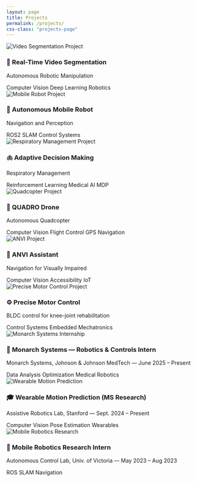 ```yaml
---
layout: page
title: Projects
permalink: /projects/
css-class: "projects-page"
---
```


<div class="projects-grid">
  
  <div class="project-tile" onclick="location.href='/projects/video-segmentation'">
    <div class="project-image">
      <img src="/assets/img/projects/video-segmentation.jpg" alt="Video Segmentation Project">
    </div>
    <div class="project-content">
      <h3>🤖 Real-Time Video Segmentation</h3>
      <p class="project-subtitle">Autonomous Robotic Manipulation</p>
      <div class="project-tags">
        <span class="tag">Computer Vision</span>
        <span class="tag">Deep Learning</span>
        <span class="tag">Robotics</span>
      </div>
    </div>
  </div>

  <div class="project-tile" onclick="location.href='/projects/mobile-robot'">
    <div class="project-image">
      <img src="/assets/img/projects/mobile-robot.jpg" alt="Mobile Robot Project">
    </div>
    <div class="project-content">
      <h3>🚗 Autonomous Mobile Robot</h3>
      <p class="project-subtitle">Navigation and Perception</p>
      <div class="project-tags">
        <span class="tag">ROS2</span>
        <span class="tag">SLAM</span>
        <span class="tag">Control Systems</span>
      </div>
    </div>
  </div>

  <div class="project-tile" onclick="location.href='/projects/respiratory-management'">
    <div class="project-image">
      <img src="/assets/img/projects/respiratory.jpg" alt="Respiratory Management Project">
    </div>
    <div class="project-content">
      <h3>🫁 Adaptive Decision Making</h3>
      <p class="project-subtitle">Respiratory Management</p>
      <div class="project-tags">
        <span class="tag">Reinforcement Learning</span>
        <span class="tag">Medical AI</span>
        <span class="tag">MDP</span>
      </div>
    </div>
  </div>

  <div class="project-tile" onclick="location.href='/projects/quadcopter'">
    <div class="project-image">
      <img src="/assets/img/projects/quadcopter.jpg" alt="Quadcopter Project">
    </div>
    <div class="project-content">
      <h3>🚁 QUADRO Drone</h3>
      <p class="project-subtitle">Autonomous Quadcopter</p>
      <div class="project-tags">
        <span class="tag">Computer Vision</span>
        <span class="tag">Flight Control</span>
        <span class="tag">GPS Navigation</span>
      </div>
    </div>
  </div>

  <div class="project-tile" onclick="location.href='/projects/anvi'">
    <div class="project-image">
      <img src="/assets/img/projects/anvi.jpg" alt="ANVI Project">
    </div>
    <div class="project-content">
      <h3>🦯 ANVI Assistant</h3>
      <p class="project-subtitle">Navigation for Visually Impaired</p>
      <div class="project-tags">
        <span class="tag">Computer Vision</span>
        <span class="tag">Accessibility</span>
        <span class="tag">IoT</span>
      </div>
    </div>
  </div>

  <div class="project-tile" onclick="location.href='/projects/precise-motor-control'">
    <div class="project-image">
      <img src="/assets/img/thumb.png" alt="Precise Motor Control Project">
    </div>
    <div class="project-content">
      <h3>⚙️ Precise Motor Control</h3>
      <p class="project-subtitle">BLDC control for knee-joint rehabilitation</p>
      <div class="project-tags">
        <span class="tag">Control Systems</span>
        <span class="tag">Embedded</span>
        <span class="tag">Mechatronics</span>
      </div>
    </div>
  </div>

  <div class="project-tile" onclick="location.href='/projects/monarch-systems'">
    <div class="project-image">
      <img src="/assets/img/thumb.png" alt="Monarch Systems Internship">
    </div>
    <div class="project-content">
      <h3>🧭 Monarch Systems — Robotics & Controls Intern</h3>
      <p class="project-subtitle">Monarch Systems, Johnson & Johnson MedTech — June 2025 – Present</p>
      <div class="project-tags">
        <span class="tag">Data Analysis</span>
        <span class="tag">Optimization</span>
        <span class="tag">Medical Robotics</span>
      </div>
    </div>
  </div>

  <div class="project-tile" onclick="location.href='/projects/wearable-motion-prediction'">
    <div class="project-image">
      <img src="/assets/img/thumb.png" alt="Wearable Motion Prediction">
    </div>
    <div class="project-content">
      <h3>🎓 Wearable Motion Prediction (MS Research)</h3>
      <p class="project-subtitle">Assistive Robotics Lab, Stanford — Sept. 2024 – Present</p>
      <div class="project-tags">
        <span class="tag">Computer Vision</span>
        <span class="tag">Pose Estimation</span>
        <span class="tag">Wearables</span>
      </div>
    </div>
  </div>

  <div class="project-tile" onclick="location.href='/projects/mobile-robotics-research'">
    <div class="project-image">
      <img src="/assets/img/thumb.png" alt="Mobile Robotics Research">
    </div>
    <div class="project-content">
      <h3>🤖 Mobile Robotics Research Intern</h3>
      <p class="project-subtitle">Autonomous Control Lab, Univ. of Victoria — May 2023 – Aug 2023</p>
      <div class="project-tags">
        <span class="tag">ROS</span>
        <span class="tag">SLAM</span>
        <span class="tag">Navigation</span>
      </div>
    </div>
  </div>

</div>
